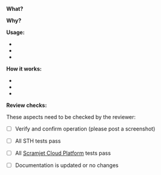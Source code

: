 <!-- If writing isn't your strength, ask our Discord https://discord.com/invite/ngXmwvjSYF for help!  -->


**What?**  <!-- Two-sentence summary, understandable for a junior. -->


**Why?**  <!-- What is this needed for? You can link to an issue. -->


**Usage:**
<!-- Example (if applicable), how to verify (if not covered by tests). -->
-
-
-

<!--------------------- For non-trivial changes: ---------------------->

**How it works:**
<!-- Share some starting points for understanding the code. -->
-
-
-

**Review checks:**

These aspects need to be checked by the reviewer:

- [ ] Verify and confirm operation (please post a screenshot) <!-- remove if trivial tag added -->
- [ ] All STH tests pass
- [ ] All [Scramjet Cloud Platform](https://docs.scramjet.org/platform) tests pass
- [ ] Documentation is updated or no changes

